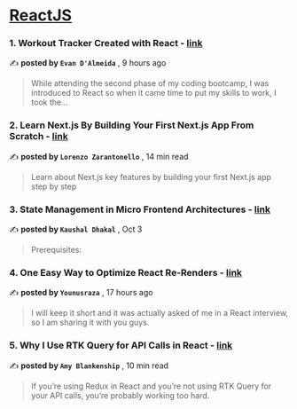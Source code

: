 
<h1><a href=https://medium.com/tag/reactjs/recommended target="_blank" rel="noopener noreferrer">ReactJS</a></h1>
<h3>1. Workout Tracker Created with React - <a href=https://medium.com/@edalmei1/workout-tracker-created-with-react-2538d0871e08?source=tag_recommended_feed---------0-84----------reactjs----------2a22b5ff_b52e_41a5_b73a_eca4c185f52d------- target="_blank" rel="noopener noreferrer">link</a></h3>

✍️ **posted by `Evan D'Almeida`** <date> , 9 hours ago</date>

<blockquote>While attending the second phase of my coding bootcamp, I was introduced to React so when it came time to put my skills to work, I took the…</blockquote>

<h3>2. Learn Next.js By Building Your First Next.js App From Scratch - <a href=https://medium.com/gitconnected/learn-next-js-by-building-your-first-next-js-app-from-scratch-8ec7cc93a9cb?source=tag_recommended_feed---------1-107----------reactjs----------2a22b5ff_b52e_41a5_b73a_eca4c185f52d------- target="_blank" rel="noopener noreferrer">link</a></h3>

✍️ **posted by `Lorenzo Zarantonello`** <date> , 14 min read</date>

<blockquote>Learn about Next.js key features by building your first Next.js app step by step</blockquote>

<h3>3. State Management in Micro Frontend Architectures - <a href=https://medium.com/@kaushaldhakal40/state-management-in-micro-frontend-architectures-23d6f827c918?source=tag_recommended_feed---------2-85----------reactjs----------2a22b5ff_b52e_41a5_b73a_eca4c185f52d------- target="_blank" rel="noopener noreferrer">link</a></h3>

✍️ **posted by `Kaushal Dhakal`** <date> , Oct 3</date>

<blockquote>Prerequisites:</blockquote>

<h3>4. One Easy Way to Optimize React Re-Renders - <a href=https://medium.com/@younusraza909/one-easy-way-to-optimize-react-re-renders-abcb67d0252c?source=tag_recommended_feed---------3-84----------reactjs----------2a22b5ff_b52e_41a5_b73a_eca4c185f52d------- target="_blank" rel="noopener noreferrer">link</a></h3>

✍️ **posted by `Younusraza`** <date> , 17 hours ago</date>

<blockquote>I will keep it short and it was actually asked of me in a React interview, so I am sharing it with you guys.</blockquote>

<h3>5. Why I Use RTK Query for API Calls in React - <a href=https://medium.com/codex/why-i-use-rtk-query-for-api-calls-in-react-fee9e2a4538?source=tag_recommended_feed---------4-107----------reactjs----------2a22b5ff_b52e_41a5_b73a_eca4c185f52d------- target="_blank" rel="noopener noreferrer">link</a></h3>

✍️ **posted by `Amy Blankenship`** <date> , 10 min read</date>

<blockquote>If you’re using Redux in React and you’re not using RTK Query for your API calls, you’re probably working too hard.</blockquote>

